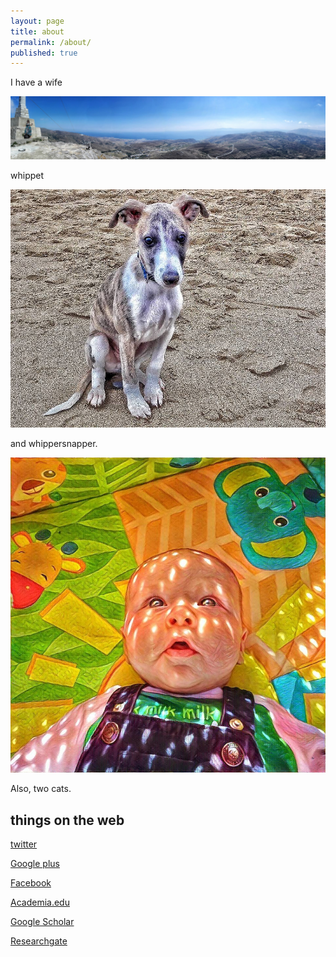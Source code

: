 ```yaml
---
layout: page
title: about
permalink: /about/
published: true
---
```


I have a wife

![wife](images/IMG_20150626_153546-01.jpeg)

whippet

![whippet](images/smidge_puppy.jpg)

and whippersnapper.

![baby](images/arlo.jpg)

Also, two cats.


## things on the web

[twitter](https://twitter.com/shanelindsay)

[Google plus](https://plus.google.com/+ShaneLindsayDr/)

[Facebook](https://www.facebook.com/shane.r.w.lindsay)

[Academia.edu](https://hull.academia.edu/ShaneLindsay)

[Google Scholar](https://scholar.google.co.uk/citations?user=tTSUv-sAAAAJ&hl=en)

[Researchgate](https://www.researchgate.net/profile/Shane_Lindsay)
